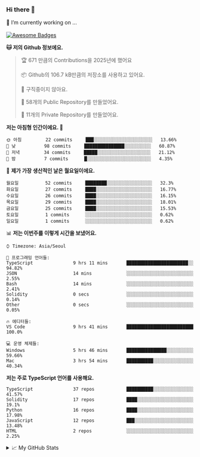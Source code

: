 ### Hi there 👋 
🔭 I’m currently working on ... </br></br>
[![Awesome Badges](https://img.shields.io/badge/Introduce-EN-green.svg)](https://github.com/tlatkdgus1/tlatkdgus1/blob/main/README.md.en)

<!--START_SECTION:waka-->
**🐱 저의 Github 정보에요.** 

> 🏆 671 만큼의 Contributions을 2025년에 했어요
 > 
> 📦 Github의 106.7 kB만큼의 저장소를 사용하고 있어요. 
 > 
> 🚫 구직중이지 않아요.
 > 
> 📜 58개의 Public Repository를 만들었어요. 
 > 
> 🔑 11개의 Private Repository를 만들었어요.  

**저는 아침형 인간이에요. 🐤** 

```text
🌞 아침         22 commits     ███░░░░░░░░░░░░░░░░░░░░░░   13.66% 
🌆 낮　         98 commits     ███████████████░░░░░░░░░░   60.87% 
🌃 저녁         34 commits     █████░░░░░░░░░░░░░░░░░░░░   21.12% 
🌙 밤　         7 commits      █░░░░░░░░░░░░░░░░░░░░░░░░   4.35%

```
📅 **제가 가장 생산적인 날은 월요일이에요.** 

```text
월요일          52 commits     ████████░░░░░░░░░░░░░░░░░   32.3% 
화요일          27 commits     ████░░░░░░░░░░░░░░░░░░░░░   16.77% 
수요일          26 commits     ████░░░░░░░░░░░░░░░░░░░░░   16.15% 
목요일          29 commits     ████░░░░░░░░░░░░░░░░░░░░░   18.01% 
금요일          25 commits     ████░░░░░░░░░░░░░░░░░░░░░   15.53% 
토요일          1 commits      ░░░░░░░░░░░░░░░░░░░░░░░░░   0.62% 
일요일          1 commits      ░░░░░░░░░░░░░░░░░░░░░░░░░   0.62%

```


📊 **저는 이번주를 이렇게 시간을 보냈어요.** 

```text
⌚︎ Timezone: Asia/Seoul

💬 프로그래밍 언어들: 
TypeScript               9 hrs 11 mins       ███████████████████████░░   94.82% 
JSON                     14 mins             ░░░░░░░░░░░░░░░░░░░░░░░░░   2.55% 
Bash                     14 mins             ░░░░░░░░░░░░░░░░░░░░░░░░░   2.41% 
Solidity                 0 secs              ░░░░░░░░░░░░░░░░░░░░░░░░░   0.14% 
Other                    0 secs              ░░░░░░░░░░░░░░░░░░░░░░░░░   0.05%

🔥 에디터들: 
VS Code                  9 hrs 41 mins       █████████████████████████   100.0%

💻 운영 체제들: 
Windows                  5 hrs 46 mins       ███████████████░░░░░░░░░░   59.66% 
Mac                      3 hrs 54 mins       ██████████░░░░░░░░░░░░░░░   40.34%

```

**저는 주로 TypeScript 언어를 사용해요.** 

```text
TypeScript               37 repos            ██████████░░░░░░░░░░░░░░░   41.57% 
Solidity                 17 repos            ████░░░░░░░░░░░░░░░░░░░░░   19.1% 
Python                   16 repos            ████░░░░░░░░░░░░░░░░░░░░░   17.98% 
JavaScript               12 repos            ███░░░░░░░░░░░░░░░░░░░░░░   13.48% 
HTML                     2 repos             ░░░░░░░░░░░░░░░░░░░░░░░░░   2.25%

```



<!--END_SECTION:waka-->

<details>
<summary>📈 My GitHub Stats</summary>
<p align="center"> <img src="https://github-readme-stats.vercel.app/api?username=tlatkdgus1&show_icons=true" alt="tlatkdgus1" />
</details>
